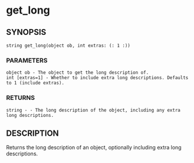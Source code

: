 # get_long

## SYNOPSIS

    string get_long(object ob, int extras: (: 1 :))

### PARAMETERS

    object ob - The object to get the long description of.
    int [extras=1] - Whether to include extra long descriptions. Defaults to 1 (include extras).

### RETURNS

    string - - The long description of the object, including any extra long descriptions.

## DESCRIPTION

Returns the long description of an object, optionally
including extra long descriptions.

